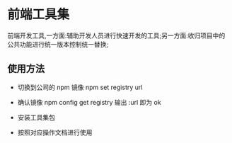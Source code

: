# 前端工具集

前端开发工具,一方面:辅助开发人员进行快速开发的工具;另一方面:收归项目中的公共功能进行统一版本控制统一替换;

## 使用方法

- 切换到公司的 npm 镜像 npm set registry url

- 确认镜像 npm config get registry 输出 :url 即为 ok

- 安装工具集包

- 按照对应操作文档进行使用
